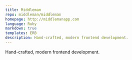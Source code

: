 ```yaml
---
title: Middleman
repo: middleman/middleman
homepage: http://middlemanapp.com
language: Ruby
markdown: true
templates: ERB
description: Hand-crafted, modern frontend development.
---
```


Hand-crafted, modern frontend development.

